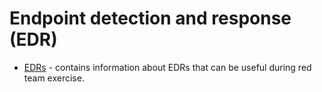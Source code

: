 # Endpoint detection and response (EDR) 

- [EDRs](https://github.com/Mr-Un1k0d3r/EDRs) - contains information about EDRs that can be useful during red team exercise.
